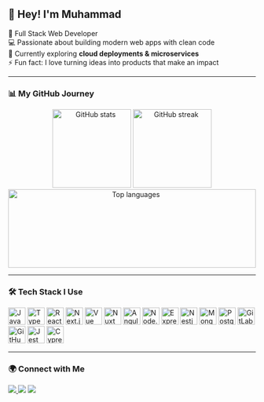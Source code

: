 <h2 align="left">👋 Hey! I'm Muhammad</h2>

<p align="left">
  🚀 Full Stack Web Developer <br/>
  💻 Passionate about building modern web apps with clean code <br/>
  🌱 Currently exploring <b>cloud deployments & microservices</b> <br/>
  ⚡ Fun fact: I love turning ideas into products that make an impact
</p>

---

### 📊 My GitHub Journey

<div align="center">
  <img src="https://github-readme-stats.vercel.app/api?username=Mukhammad-amin-ai&show_icons=true&count_private=true&theme=radical&hide_border=true" height="160" alt="GitHub stats" />
  <img src="https://streak-stats.demolab.com?user=Mukhammad-amin-ai&theme=radical&hide_border=true" height="160" alt="GitHub streak" />
</div>

<div align="center">
  <img src="https://github-readme-stats.vercel.app/api/top-langs?username=Mukhammad-amin-ai&layout=compact&langs_count=6&theme=radical&hide_border=true" width="100%" height="160" alt="Top languages" />
</div>

---

### 🛠️ Tech Stack I Use

<div align="left">
  <!-- Core -->
  <img src="https://cdn.jsdelivr.net/gh/devicons/devicon/icons/javascript/javascript-original.svg" height="35" alt="JavaScript"/>
  <img src="https://cdn.jsdelivr.net/gh/devicons/devicon/icons/typescript/typescript-original.svg" height="35" alt="TypeScript"/>

  <!-- Frontend -->
  <img src="https://cdn.jsdelivr.net/gh/devicons/devicon/icons/react/react-original.svg" height="35" alt="React"/>
  <img src="https://cdn.jsdelivr.net/gh/devicons/devicon/icons/nextjs/nextjs-original.svg" height="35" alt="Next.js"/>
  <img src="https://cdn.jsdelivr.net/gh/devicons/devicon/icons/vuejs/vuejs-original.svg" height="35" alt="Vue"/>
  <img src="https://cdn.jsdelivr.net/gh/devicons/devicon/icons/nuxtjs/nuxtjs-original.svg" height="35" alt="Nuxt"/>
  <img src="https://cdn.jsdelivr.net/gh/devicons/devicon/icons/angularjs/angularjs-original.svg" height="35" alt="Angular"/>

  <!-- Backend -->
  <img src="https://cdn.jsdelivr.net/gh/devicons/devicon/icons/nodejs/nodejs-original.svg" height="35" alt="Node.js"/>
  <img src="https://cdn.jsdelivr.net/gh/devicons/devicon/icons/express/express-original.svg" height="35" alt="Express"/>
  <img src="https://cdn.jsdelivr.net/gh/devicons/devicon@latest/icons/nestjs/nestjs-original.svg" height="35" alt="Nestjs"/>
  <img src="https://cdn.jsdelivr.net/gh/devicons/devicon/icons/mongodb/mongodb-original.svg" height="35" alt="MongoDB"/>
  <img src="https://cdn.jsdelivr.net/gh/devicons/devicon@latest/icons/postgresql/postgresql-original.svg" height="35" alt="Postgresql" />
  
  <!-- Tools -->
  <img src="https://cdn.jsdelivr.net/gh/devicons/devicon/icons/gitlab/gitlab-original.svg" height="35" alt="GitLab"/>
  <img src="https://cdn.jsdelivr.net/gh/devicons/devicon/icons/github/github-original.svg" height="35" alt="GitHub"/>

  <!-- Testing -->
  <img src="https://cdn.jsdelivr.net/gh/devicons/devicon/icons/jest/jest-plain.svg" height="35" alt="Jest"/>
  <img src="https://cdn.jsdelivr.net/gh/devicons/devicon/icons/cypressio/cypressio-plain.svg" height="35" alt="Cypress"/>
</div>

---

### 🌍 Connect with Me
<p align="left">
  <a href="https://github.com/Mukhammad-amin-ai" target="_blank">
    <img src="https://img.shields.io/badge/GitHub-0D1117?style=for-the-badge&logo=github&logoColor=white" />
  </a>
  <a style="color:transparent" href="https://t.me/yourusername" target="_blank">
    <img src="https://img.shields.io/badge/Telegram-0D1117?style=for-the-badge&logo=telegram&logoColor=26A5E4" />
  </a>
  <a style="color:transparent" href="mailto:aminahmadov123@gmail.com">
    <img src="https://img.shields.io/badge/Email-0D1117?style=for-the-badge&logo=gmail&logoColor=red" />
  </a>
</p>



